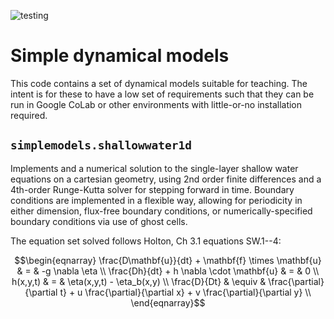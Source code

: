 ![testing](https://github.com/taobrienlbl/simple_dynamical_models/actions/workflows/test-simplemodels.yml/badge.svg)


# Simple dynamical models
This code contains a set of dynamical models suitable for teaching.  The intent is for these to have a low set of requirements such that they can be run in Google CoLab or other environments with little-or-no installation required.

## `simplemodels.shallowwater1d`
Implements and a numerical solution to the single-layer shallow water equations on a cartesian geometry, using 2nd order finite differences and a 4th-order Runge-Kutta solver for stepping forward in time.  Boundary conditions are implemented in a flexible way, allowing for periodicity in either dimension, flux-free boundary conditions, or numerically-specified boundary conditions via use of ghost cells.

The equation set solved follows Holton, Ch 3.1 equations SW.1--4:

$$\begin{eqnarray}
\frac{D\mathbf{u}}{dt} + \mathbf{f} \times \mathbf{u} & = & -g \nabla \eta \\
\frac{Dh}{dt} + h \nabla \cdot \mathbf{u} & = & 0 \\
h(x,y,t) & = & \eta(x,y,t) - \eta_b(x,y) \\
\frac{D}{Dt} & \equiv & \frac{\partial}{\partial t} + u \frac{\partial}{\partial x} + v \frac{\partial}{\partial y} \\
\end{eqnarray}$$